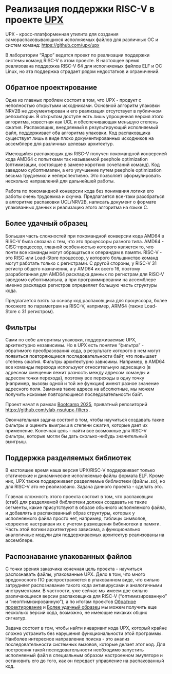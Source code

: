 # Реализация поддержки RISC-V в проекте [UPX](https://github.com/upx/upx)

UPX - кросс-платформенная утилита для создания самораспаковывающихся исполняемых файлов для различных ОС и систем команд: https://github.com/upx/upx

В лаборатории “Ядро” ведется проект по реализации поддержки системы команд RISC-V в этом проекте.
В настоящее время реализована поддержка RISC-V 64 для исполняемых файлов ELF и ОС Linux, но эта поддержка страдает рядом недостатков и ограничений.

## Обратное проектирование

Одна из главных проблем состоит в том, что UPX - продукт с неполностью открытыми исходниками.  Основной алгоритм упаковки NRV2B не документирован и его реализация отсутствует в публичном репозитории.  В открытом доступе есть лишь упрощенная версия этого алгоритма, известная как UCL и обеспечивающая меньшую степень сжатия.  Распаковщик, внедряемый в результирующий исполняемый файл, поддерживает оба алгоритма упаковки.  Код распаковщика существует лишь в виде плохо документированных исходников на ассемблере для различных целевых архитектур.  

Имеющийся распаковщик для RISC-V получен покомандной конверсией кода AMD64 c  попытками так называемой peephole optimization (оптимизации, состоящие в замене коротких сочетаний команд).  Код заведомо субоптимален, а его улучшение путем peephole optimization весьма трудоемко и неперспективно.  Это позволяет сформулировать несколько направлений для дальнейшей работы.

Работа по покомандной конверсии кода без понимания логики его работы очень трудоемка и скучна. Предлагается все-таки разобраться в алгоритме распаковки UCL/NRV2B, написать документ о формате упакованных данных и реализацию этого алгоритма на языке C.

## Более удачный образец

Большая часть сложностей при покомандной конверсии кода AMD64 в RISC-V была связана с тем, что это процессоры разного типа.  AMD64 - CISC-процессор, главной особенностью которого является то, что почти все команды могут обращаться к операндам в памяти.  RISC-V - это RISC или Load-Store процессор, у которого большинство команд могут работать только с регистрами.  С другой стороны, у RISC-V 31 регистр общего назначения, а у AMD64 их всего 16, поэтому разработанная для AMD64 раскладка данных по регистрам для RISC-V заведомо субоптимальна, а при программировании на ассемблере именно раскладка регистров определяет большую часть структуры кода.

Предлагается взять за основу код распаковщика для процессора, более похожего по параметрам на RISC-V, например, ARM64 (также Load-Store с 31 регистром).

## Фильтры

Сами по себе алгоритмы упаковки, поддерживаемые UPX, архитектурно независимы.  Но в UPX есть понятие “фильтра” - обратимого преобразования кода, в результате которого в нем могут появиться повторяющиеся последовательности байт, что повышает степень сжатия.  Фильтры архитектурно зависимы.  Например, в AMD64 все команды перехода используют относительную адресацию (в адресном смещении лежит разность между адресом команды и адресом точки перехода), поэтому все переходы в одну точку (например, вызовы одной и той же функции) имеют разное значение адресного поля.  Заменив такие адреса на абсолютные, мы можем получить искомые повторяющиеся последовательности байт.

Проект начат в рамках [Bootcamp 2025](https://github.com/ylab-nsu#bootcamp-2025), приватный репозиторий https://github.com/ylab-nsu/upx-filters .

Окончательная задача состоит в том, чтобы научиться создавать такие фильтры и оценить выигрыш в степени сжатия, которые дает их применение.  Конечная цель - найти все возможные для RISC-V фильтры, которые могли бы дать сколько-нибудь значительный выигрыш.

## Поддержка разделяемых библиотек

В настоящее время наша версия UPX/RISC-V поддерживает только статические и динамические исполняемые файлы формата ELF.  Кроме них, UPX также поддерживает разделяемые библиотеки (файлы .so), но для RISC-V это не реализовано.  Задача данного проекта - сделать это.

Главная сложность этого проекта состоит в том, что распаковщик (стаб) для разделяемой библиотеки должен создавать не такие сегменты, какие присутствуют в образе обычного исполняемого файла, и добавлять в распакованный образ структуры, которых у исполняемого файла просто нет, например, таблицы символов, корректно настраивая их с учетом размещения библиотеки в памяти.  Часть этой логики архитектурно зависима, а функционально аналогичные модули для поддерживаемых архитектур реализованы на ассемблере.

## Распознавание упакованных файлов

С точки зрения заказчика конечная цель проекта - научиться распознавать файлы, упакованные UPX.  Дело в том, что много вредоносного ПО распространяется в упакованном виде, что сильно затрудняет распознавание такого кода антивирусами и аналогичными инструментами.  В частности, уже сейчас мы имеем две сильно различающиеся версии распаковщика для RISC-V (“оптимизированную” и “неоптимизированную”), а по итогам проектов [Обратное проектирование](#Обратное-проектирование) и [Более удачный образец](#Более-удачный-образец) мы можем получить еще несколько версий кода, возможно, не имеющие никаких общих сигнатур.

Задача состоит в том, чтобы найти инвариант кода UPX, который крайне сложно устранить без нарушения функциональности этой программы.  Наиболее интересное направление поиска - это анализ последовательности системных вызовов, которые делает этот код.  Для построения такой последовательности необходимо запустить исполняемый файл в специальным образом настроенном эмуляторе и остановить его до того, как он передаст управление на распакованный код.





